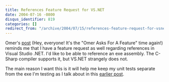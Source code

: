 ```yaml
---
title: References Feature Request for VS.NET
date: 2004-07-16 -0800
disqus_identifier: 819
categories: []
redirect_from: "/archive/2004/07/15/references-feature-request-for-vsnet.aspx/"
---
```


Omer's
[post](http://weblogs.asp.net/okloeten/archive/2004/07/16/185270.aspx)
(Hey, everyone! It's the "Omer Asks For A Feature" time again!) reminds
me that I have a feature request as well regarding references in Visual
Studio .NET. I'd like to be able to reference an exe assembly. The
C-Sharp compiler supports it, but VS.NET strangely does not.

The main reason I want this is it will help me keep my unit tests
separate from the exe I'm testing as I talk about in this [earlier
post](https://haacked.com/archive/2004/04/28/374.aspx).

